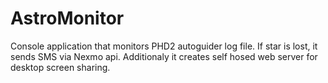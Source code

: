 # AstroMonitor
Console application that monitors PHD2 autoguider log file. If star is lost, it sends SMS via Nexmo api. Additionaly it creates self hosed web server for desktop screen sharing.
